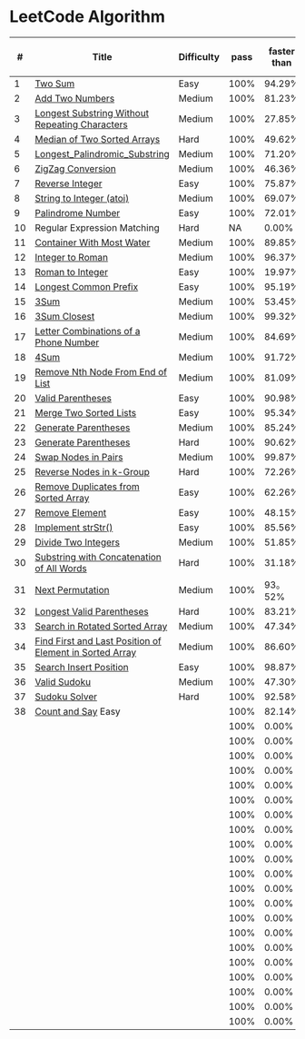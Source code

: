 LeetCode Algorithm
========

| # | Title | Difficulty |  pass | faster than | memory less than |
|---| ----- | ---------- | ----- | ----------- | ---------------- |
|1|[Two Sum](https://github.com/Dod-o/LeetCode/blob/master/1-10/1.Two_Sum.py) | Easy|100%| 94.29% | 97.01% |
|2|[Add Two Numbers](https://github.com/Dod-o/LeetCode/blob/master/1-10/2.Add_Two_Numbers.py) | Medium|100%| 81.23% | 46.16% |
|3|[Longest Substring Without Repeating Characters](https://github.com/Dod-o/LeetCode/blob/master/1-10/3.Longest_Substring_Without_Repeating_Characters.py) | Medium|100%| 27.85% | 65.74% |
|4|[Median of Two Sorted Arrays  ](https://github.com/Dod-o/LeetCode/blob/master/1-10/4.Median_of_Two_Sorted_Arrays.py) | Hard|100%| 49.62% | 13.81% |
|5|[Longest_Palindromic_Substring](https://github.com/Dod-o/LeetCode/blob/master/1-10/5.Longest_Palindromic_Substring.py) | Medium|100%| 71.20% | 96.89% |
|6|[ZigZag Conversion](https://github.com/Dod-o/LeetCode/blob/master/1-10/6.ZigZag_Conversion.py) | Medium|100%| 46.36% | 73.40% |
|7|[Reverse Integer](https://github.com/Dod-o/LeetCode/blob/master/1-10/7.Reverse_Integer.py) | Easy|100%| 75.87% | 51.71% |
|8|[String to Integer (atoi)](https://github.com/Dod-o/LeetCode/blob/master/1-10/8.String_to_Integer_(atoi).py) | Medium|100%| 69.07% | 93.85% |
|9|[Palindrome Number](https://github.com/Dod-o/LeetCode/blob/master/1-10/9.Palindrome_Number.py) | Easy|100%| 72.01% | 54.91% |
|10| Regular Expression Matching| Hard| NA| 0.00% | 0.00% |
|11|[Container With Most Water](https://github.com/Dod-o/LeetCode/blob/master/11-20/11.Container_With_Most_Water.py) | Medium|100%| 89.85% | 89.38% |
|12|[Integer to Roman](https://github.com/Dod-o/LeetCode/blob/master/11-20/12.Integer%20to%20Roman.py) | Medium|100%| 96.37% | 60.36% |
|13|[Roman to Integer](https://github.com/Dod-o/LeetCode/blob/master/11-20/13.Roman_to_Integer.py) | Easy|100%| 19.97% | 82.06% |
|14|[Longest Common Prefix](https://github.com/Dod-o/LeetCode/blob/master/11-20/14.Longest_Common_Prefix.py) | Easy|100%| 95.19% | 86.36% |
|15|[3Sum](https://github.com/Dod-o/LeetCode/blob/master/11-20/15.3Sum.py) | Medium|100%| 53.45% | 72.00% |
|16|[3Sum Closest](https://github.com/Dod-o/LeetCode/blob/master/11-20/16.3Sum_Closest.py) | Medium|100%| 99.32% | 55.94% |
|17|[Letter Combinations of a Phone Number](https://github.com/Dod-o/LeetCode/blob/master/11-20/17.Letter_Combinations_of_a_Phone_Number.py) | Medium|100%| 84.69% | 82.70% |
|18|[4Sum](https://github.com/Dod-o/LeetCode/blob/master/11-20/18.4Sum.py) | Medium|100%| 91.72% | 97.78% |
|19|[Remove Nth Node From End of List](https://github.com/Dod-o/LeetCode/blob/master/11-20/19.Remove_Nth_Node_From_End_of_List.py) | Medium|100%| 81.09% | 37.66% |
|20|[Valid Parentheses](https://github.com/Dod-o/LeetCode/blob/master/11-20/20.Valid_Parentheses.py) | Easy|100%| 90.98% | 45.17% |
|21|[Merge Two Sorted Lists](https://github.com/Dod-o/LeetCode/blob/master/21-30/21.%20Merge_Two_Sorted_Lists.py) | Easy|100%| 95.34% | 61.16% |
|22|[Generate Parentheses](https://github.com/Dod-o/LeetCode/blob/master/21-30/22.%20Generate_Parentheses.py) | Medium|100%| 85.24% | 84.59% |
|23|[Generate Parentheses](https://github.com/Dod-o/LeetCode/blob/master/21-30/23.%20Merge_k_Sorted_Lists.py) | Hard|100%| 90.62% | 33.20% |
|24|[Swap Nodes in Pairs](https://github.com/Dod-o/LeetCode/blob/master/21-30/24.%20Swap_Nodes_in_Pairs.py) | Medium|100%| 99.87% | 50.81% |
|25|[Reverse Nodes in k-Group](https://github.com/Dod-o/LeetCode/blob/master/21-30/25.%20Reverse_Nodes_in_k-Group.py) | Hard|100%| 72.26% | 54.89% |
|26|[Remove Duplicates from Sorted Array](https://github.com/Dod-o/LeetCode/blob/master/21-30/26.%20Remove_Duplicates_from_Sorted_Array.py) | Easy|100%| 62.26% | 92.52% |
|27|[Remove Element](https://github.com/Dod-o/LeetCode/blob/master/21-30/27.%20Remove_Element.py) | Easy|100%| 48.15% | 70.71% |
|28|[Implement strStr()](https://github.com/Dod-o/LeetCode/blob/master/21-30/28.%20Implement_strStr().py) | Easy|100%| 85.56% | 67.81% |
|29|[Divide Two Integers](https://github.com/Dod-o/LeetCode/blob/master/21-30/29.%20Divide_Two_Integers.py) | Medium|100%| 51.85% | 97.37% |
|30|[Substring with Concatenation of All Words]() | Hard|100%| 31.18% | 62.29% |
|31|[Next Permutation]() | Medium|100%| 93。52% | 37。16 |
|32|[Longest Valid Parentheses]() | Hard|100%| 83.21% | 34.66% |
|33|[Search in Rotated Sorted Array]() | Medium|100%| 47.34% | 81.96% |
|34|[Find First and Last Position of Element in Sorted Array]() | Medium|100%| 86.60% | 97.78% |
|35|[Search Insert Position]() | Easy|100%| 98.87% | 76.67% |
|36|[Valid Sudoku]() | Medium|100%| 47.30% | 35.87% |
|37|[Sudoku Solver]() | Hard|100%| 92.58% | 47.74% |
|38|[Count and Say]() Easy| |100%| 82.14% | 19.94% |
||[]() | |100%| 0.00% | 0.00% |
||[]() | |100%| 0.00% | 0.00% |
||[]() | |100%| 0.00% | 0.00% |
||[]() | |100%| 0.00% | 0.00% |
||[]() | |100%| 0.00% | 0.00% |
||[]() | |100%| 0.00% | 0.00% |
||[]() | |100%| 0.00% | 0.00% |
||[]() | |100%| 0.00% | 0.00% |
||[]() | |100%| 0.00% | 0.00% |
||[]() | |100%| 0.00% | 0.00% |
||[]() | |100%| 0.00% | 0.00% |
||[]() | |100%| 0.00% | 0.00% |
||[]() | |100%| 0.00% | 0.00% |
||[]() | |100%| 0.00% | 0.00% |
||[]() | |100%| 0.00% | 0.00% |
||[]() | |100%| 0.00% | 0.00% |
||[]() | |100%| 0.00% | 0.00% |
||[]() | |100%| 0.00% | 0.00% |
||[]() | |100%| 0.00% | 0.00% |
||[]() | |100%| 0.00% | 0.00% |
||[]() | |100%| 0.00% | 0.00% |

